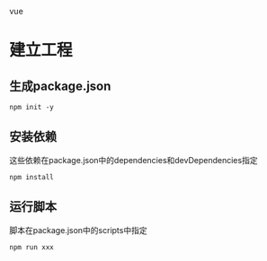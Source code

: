 vue

# 建立工程

## 生成package.json

```
npm init -y
```

## 安装依赖

这些依赖在package.json中的dependencies和devDependencies指定

```
npm install
```

## 运行脚本

脚本在package.json中的scripts中指定

```
npm run xxx
```


